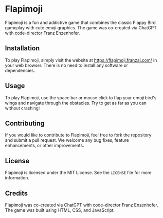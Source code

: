 # Flapimoji

Flapimoji is a fun and addictive game that combines the classic Flappy Bird gameplay with cute emoji graphics. The game was co-created via ChatGPT with code-director Franz Enzenhofer.

## Installation

To play Flapimoji, simply visit the website at https://flapimoji.franzai.com/ in your web browser. There is no need to install any software or dependencies.

## Usage

To play Flapimoji, use the space bar or mouse click to flap your emoji bird's wings and navigate through the obstacles. Try to get as far as you can without crashing!

## Contributing

If you would like to contribute to Flapimoji, feel free to fork the repository and submit a pull request. We welcome any bug fixes, feature enhancements, or other improvements.

## License

Flapimoji is licensed under the MIT License. See the `LICENSE` file for more information.

## Credits

Flapimoji was co-created via ChatGPT with code-director Franz Enzenhofer. The game was built using HTML, CSS, and JavaScript.